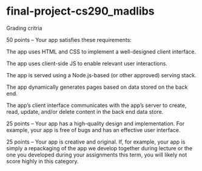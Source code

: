 # final-project-cs290_madlibs

Grading critria 

50 points – Your app satisfies these requirements:

  The app uses HTML and CSS to implement a well-designed client interface.

  The app uses client-side JS to enable relevant user interactions.

  The app is served using a Node.js-based (or other approved) serving stack.

  The app dynamically generates pages based on data stored on the back end.

  The app’s client interface communicates with the app’s server to create, read, update, and/or delete content in the back end data store.


25 points – Your app has a high-quality design and implementation.
For example, your app is free of bugs and has an effective user interface.


25 points – Your app is creative and original.
If, for example, your app is simply a repackaging of the app we develop together during lecture or the one you developed during your assignments this term, you will likely not score highly in this category.

